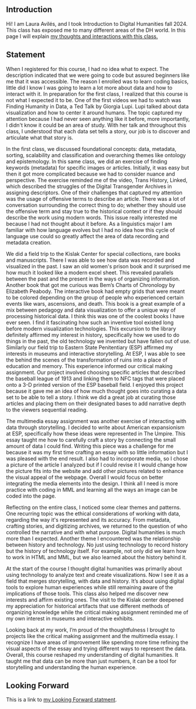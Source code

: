 
## Introduction
Hi! I am Laura Avilés, and I took Introduction to Digital Humanities fall 2024. This class has exposed me to many different areas of the DH world. In this page I will explain [my thoughts and interactions with this class.](statement.md) 

## Statement 
When I registered for this course, I had no idea what to expect. The description indicated that we were going to code but assured beginners like me that it was accessible. The reason I enrolled was to learn coding basics, little did I know I was going to learn a lot more about data and how to interact with it.  In preparation for the first class, I realized that this course is not what I expected it to be. One of the first videos we had to watch was Finding Humanity in Data, a Ted Talk by Giorgia Lupi. Lupi talked about data visualization and how to center it around humans. The topic captured my attention because I had never seen anything like it before, more importantly, I didn't know it could be an area of study. With her talk and throughout this class, I understood that each data set tells a story, our job is to discover and articulate what that story is. 

In the first class, we discussed foundational concepts: data, metadata, sorting, scalability and classification and overarching themes like ontology and epistemology. In this same class, we did an exercise of finding keywords (metadata) for specific images or articles. Initially, it was easy but then it got more complicated because we had to consider nuance and perspective. The exercise reminded me of the video, Trans History, Linked, which described the struggles of the Digital Transgender Archives in assigning descriptors. One of their challenges that captured my attention was the usage of offensive terms to describe an article. There was a lot of conversation surrounding the correct thing to do; whether they should use the offensive term and stay true to the historical context or if they should describe the work using modern words. This issue really interested me because I had not thought about it before. As a linguistics major I am familiar with how language evolves  but I had no idea how this cycle of language use could so greatly affect the area of data recording and metadata creation.

We did a field trip to the Kislak Center for special collections, rare books and manuscripts. There I was able to see how data was recorded and visualized in the past. I saw an old women's prison book and it surprised me how much it looked like a modern excel sheet. This revealed parallels between the past and the present in the ways of organizing information. Another book that got me curious was Bem’s Charts of Chronology by Elizabeth Peabody.  The interactive book had empty grids that were meant to be colored depending on the group of people who experienced certain events like wars, ascensions, and death.  This book is a great example of a mix between pedagogy and data visualization to offer a unique way of processing historical data. I think this was one of the coolest books I have ever seen. I find it fascinating how such an inventive tool existed long before modern visualization technologies. This excursion to the library definitely affirmed my interest in history, specifically how we used to do things in the past, the old technology we invented but have fallen out of use. Similarly our field trip to Eastern State Penitentiary (ESP)  affirmed my interests in museums and interactive storytelling. At ESP, I was able to see the behind the scenes of the transformation of ruins into a place of education and memory. This experience informed our critical making assignment. Our project involved choosing specific articles that described the baseball league of 1913 and linking them to NFC tags that were placed onto a 3-D printed version of the ESP baseball field. 	I enjoyed this project because it gave me an idea of how much thought goes into curating a data set to be able to tell a story. I think we did a great job at curating those articles and placing them on their designated bases to add narrative depth to the viewers sequential reading. 

The multimedia essay assignment was another exercise of interacting with data through storytelling. I decided to write about American expansionism at ESP, specifically how these ideas were represented in The Umpire.  This essay taught me how to carefully craft a story by connecting the small amount of data I could find. Writing this piece was a challenge for me because it was my first time crafting an essay with so little information but I was pleased with the end result.  I also had to incorporate media, so I chose a picture of the article I analyzed but if I could revise it I would change how the picture fits into the website and  add other pictures related to enhance the visual appeal of the webpage. Overall I would focus on better integrating the media elements into the design. I think all I need is more practice with coding in MML and learning all the ways an image can be coded into the page. 

Reflecting on the entire class, I noticed some clear themes and patterns. One recurring topic was the ethical considerations of working with data, regarding the way it's represented and its accuracy.   From metadata, crafting stories, and digitizing archives, we returned to the question of who controlled the narrative and with what purpose. Digital humanities is much more than I expected. Another theme I encountered  was the relationship between history and technology. No just using technology to record history but the history of technology itself. For example, not only did we learn how to work in HTML and MML, but we also learned about the history behind it.

At the start of the course I thought digital humanities was primarily about using technology to analyze text and create visualizations. Now I see it as a field that merges storytelling, with data and history. It’s about using digital tools to explore human experiences while still remaining aware of the implications of those tools. This class also helped me discover new interests and affirm existing ones. The visit to the Kislak center deepened my appreciation for historical artifacts that use different methods of organizing knowledge while the critical making assignment reminded me of my own interest in museums and interactive exhibits. 

Looking back at my work, I’m proud of the thoughtfulness I brought to projects like the critical making assignment and the multimedia essay. I recognize I have areas of improvement like spending more time refining the visual aspects of the essay and trying different ways to represent the data. Overall, this course reshaped my understanding of digital humanities. It taught me that data can be more than just numbers, it can be a tool for storytelling and understanding the human experience. 




## Looking Forward

This is a link to [my Looking Forward statment](lookingforward.html).
